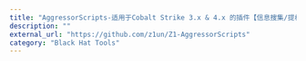 ```yaml
---
title: "AggressorScripts-适用于Cobalt Strike 3.x & 4.x 的插件【信息搜集/提权/定位域管/读取密码/内网扫描/RDP相关/添加用户/内网穿透/权限维持/日志清除/辅助模块/】"
description: ""
external_url: "https://github.com/z1un/Z1-AggressorScripts"
category: "Black Hat Tools"
---
```

